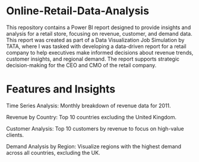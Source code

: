 # Online-Retail-Data-Analysis
This repository contains a Power BI report designed to provide insights and analysis for a retail store, focusing on revenue, customer, and demand data. This report was created as part of a Data Visualization Job Simulation by TATA, where I was tasked with developing a data-driven report for a retail company to help executives make informed decisions about revenue trends, customer insights, and regional demand. The report supports strategic decision-making for the CEO and CMO of the retail company.

# Features and Insights
<p>Time Series Analysis: Monthly breakdown of revenue data for 2011.</p>
<p>Revenue by Country: Top 10 countries excluding the United Kingdom.</p>
<p>Customer Analysis: Top 10 customers by revenue to focus on high-value clients.</p>
<p>Demand Analysis by Region: Visualize regions with the highest demand across all countries, excluding the UK.</p>
